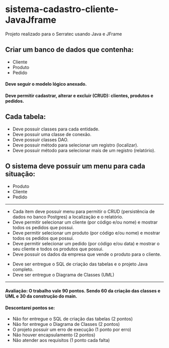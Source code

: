 # sistema-cadastro-cliente-JavaJframe
Projeto realizado para o Serratec usando Java e JFrame

## Criar um banco de dados que contenha:

* Cliente
* Produto
* Pedido

#### Deve seguir o modelo lógico anexado.
#### Deve permitir cadastrar, alterar e excluir (CRUD): clientes, produtos e pedidos.

## Cada tabela:
* Deve possuir classes para cada entidade.
* Deve possuir uma classe de conexão.
* Deve possuir classes DAO.
* Deve possuir método para selecionar um registro (localizar).
* Deve possuir método para selecionar mais de um registro (relatório).

## O sistema deve possuir um menu para cada situação:

- Produto
- Cliente
- Pedido
  
<hr>

* Cada item deve possuir menu para permitir o CRUD (persistência de dados no banco Postgres) a localização e o relatório.
* Deve permitir selecionar um cliente (por código e/ou nome) e mostrar todos os pedidos que possui.
* Deve permitir selecionar um produto (por código e/ou nome) e mostrar todos os pedidos que possui.
* Deve permitir selecionar um pedido (por código e/ou data) e mostrar o seu cliente e todos os produtos que possui.
* Deve possuir os dados da empresa que vende o produto para o cliente.


- Deve ser entregue o SQL de criação das tabelas e o projeto Java completo.
- Deve ser entregue o Diagrama de Classes (UML)

<hr>

#### Avaliação: O trabalho vale 90 pontos. Sendo 60 da criação das classes e UML e 30 da construção do main.

#### Descontarei pontos se:
- Não for entregue o SQL de criação das tabelas (2 pontos)
- Não for entregue o Diagrama de Classes (2 pontos)
- O projeto possuir um erro de execução (1 ponto por erro)
- Não houver encapsulamento (2 pontos)
- Não atender aos requisitos (1 ponto cada falta)
